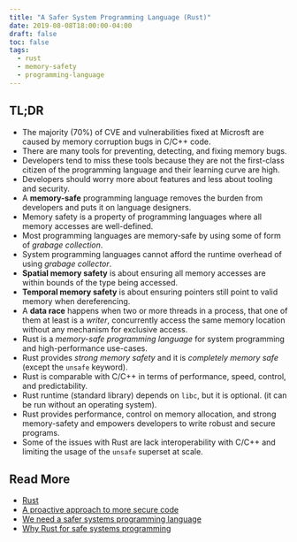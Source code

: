 ```yaml
---
title: "A Safer System Programming Language (Rust)"
date: 2019-08-08T18:00:00-04:00
draft: false
toc: false
tags:
  - rust
  - memory-safety
  - programming-language
---
```


## TL;DR

  - The majority (70%) of CVE and vulnerabilities fixed at Microsft are caused by memory corruption bugs in C/C++ code.
  - There are many tools for preventing, detecting, and fixing memory bugs.
  - Developers tend to miss these tools because they are not the first-class citizen of the programming language and their learning curve are high.
  - Developers should worry more about features and less about tooling and security.
  - A **memory-safe** programming language removes the burden from developers and puts it on language designers.
  - Memory safety is a property of programming languages where all memory accesses are well-defined.
  - Most programming languages are memory-safe by using some of form of _grabage collection_.
  - System programming languages cannot afford the runtime overhead of using _grabage collector_.
  - **Spatial memory safety** is about ensuring all memory accesses are within bounds of the type being accessed.
  - **Temporal memory safety** is about ensuring pointers still point to valid memory when dereferencing.
  - A **data race** happens when two or more threads in a process, that one of them at least is a _writer_, concurrently access the same memory location without any mechanism for exclusive access.
  - Rust is a _memory-safe programming language_ for system programming and high-performance use-cases.
  - Rust provides _strong memory safety_ and it is _completely memory safe_ (except the `unsafe` keyword).
  - Rust is comparable with C/C++ in terms of performance, speed, control, and predictability.
  - Rust runtime (standard library) depends on `libc`, but it is optional. (it can be run without an operating system).
  - Rust provides performance, control on memory allocation, and strong memory-safety and empowers developers to write robust and secure programs.
  - Some of the issues with Rust are lack interoperability with C/C++ and limiting the usage of the `unsafe` superset at scale.

## Read More

  - [Rust](https://msrc-blog.microsoft.com/tag/rust)
  - [A proactive approach to more secure code](https://msrc-blog.microsoft.com/2019/07/16/a-proactive-approach-to-more-secure-code)
  - [We need a safer systems programming language](https://msrc-blog.microsoft.com/2019/07/18/we-need-a-safer-systems-programming-language)
  - [Why Rust for safe systems programming](https://msrc-blog.microsoft.com/2019/07/22/why-rust-for-safe-systems-programming)
